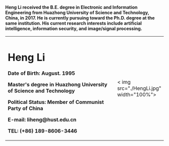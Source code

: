 <p><b>Heng Li received the B.E. degree in Electronic and Information Engineering from Huazhong University of Science and Technology, China, in 2017. He is currently pursuing toward the Ph.D. degree at the same institution. His current research interests include artificial intelligence, information security, and image/signal processing.</b></p >

<table border="0">
  <tr>
    <td width="75%">
      <h1>Heng Li</h1>
      <p><b>Date of Birth: August. 1995</b></p >
      <p><b>Master's degree in Huazhong University of Science and Technology</b></p >
      <p><b>Political Status: Member of Communist Party of China</b></p >
      <p><b>E-mail: liheng@hust.edu.cn</b></p >
      <p><b>TEL: (+86) 189-8606-3446</b></p >
    </td>
    <td width="25%">
      < img src="./HengLi.jpg" width="100%">
    </td>
  </tr>
</table>
